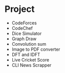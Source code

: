 # Project
- CodeForces
- CodeChef
- Dice Simulator
- Graph Draw
- Convolution sum
- Image to PDF converter
- DFT and IDFT
- Live Cricket Score
- CLI News Scrapper